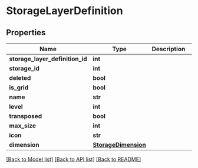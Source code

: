 # StorageLayerDefinition

## Properties
Name | Type | Description | Notes
------------ | ------------- | ------------- | -------------
**storage_layer_definition_id** | **int** |  | [optional] 
**storage_id** | **int** |  | [optional] 
**deleted** | **bool** |  | [optional] 
**is_grid** | **bool** |  | [optional] 
**name** | **str** |  | 
**level** | **int** |  | 
**transposed** | **bool** |  | [optional] 
**max_size** | **int** |  | [optional] 
**icon** | **str** |  | [optional] 
**dimension** | [**StorageDimension**](StorageDimension.md) |  | [optional] 

[[Back to Model list]](../README.md#documentation-for-models) [[Back to API list]](../README.md#documentation-for-api-endpoints) [[Back to README]](../README.md)


